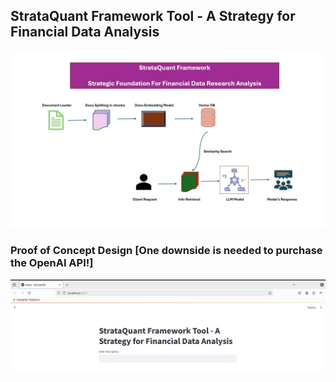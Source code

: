 ## StrataQuant Framework Tool - A Strategy for Financial Data Analysis

![StrataQuant Framework Tool](StrataQuant.jpg)


### Proof of Concept Design [One downside is needed to purchase the OpenAI API!]

![StrataQuant Framework Tool](strat.png)



